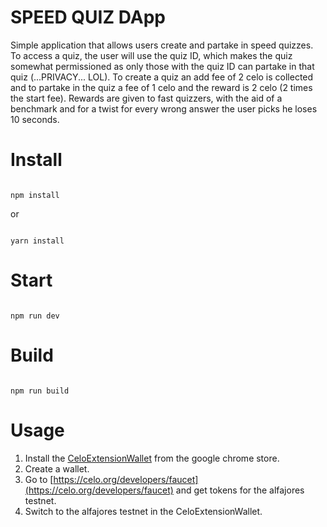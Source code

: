 # SPEED QUIZ DApp

Simple application that allows users create and partake in speed quizzes. To access a quiz, the user will use the quiz ID, which makes the quiz somewhat permissioned as only those with the quiz ID can partake in that quiz (...PRIVACY... LOL). To create a quiz an add fee of 2 celo is collected and to partake in the quiz a fee of 1 celo and the reward is 2 celo (2 times the start fee). Rewards are given to fast quizzers, with the aid of a benchmark and for a twist for every wrong answer the user picks he loses 10 seconds.

# Install

```

npm install

```

or 

```

yarn install

```

# Start

```

npm run dev

```

# Build

```

npm run build

```
# Usage
1. Install the [CeloExtensionWallet](https://chrome.google.com/webstore/detail/celoextensionwallet/kkilomkmpmkbdnfelcpgckmpcaemjcdh?hl=en) from the google chrome store.
2. Create a wallet.
3. Go to [https://celo.org/developers/faucet](https://celo.org/developers/faucet) and get tokens for the alfajores testnet.
4. Switch to the alfajores testnet in the CeloExtensionWallet.